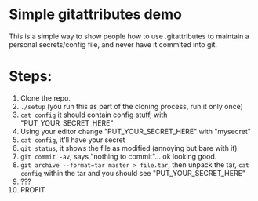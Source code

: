 Simple gitattributes demo
=========================

This is a simple way to show people how to use .gitattributes to maintain a personal secrets/config file, and never have it commited into git.

Steps:
=====

1. Clone the repo.
2. `./setup` (you run this as part of the cloning process, run it only once)
3. `cat config` it should contain config stuff, with "PUT_YOUR_SECRET_HERE"
4. Using your editor change "PUT_YOUR_SECRET_HERE" with "mysecret"
5. `cat config`, it'll have your secret
6. `git status`, it shows the file as modified (annoying but bare with it)
7. `git commit -av`, says "nothing to commit"... ok looking good.
8. `git archive --format=tar master > file.tar`, then unpack the tar, `cat config` within the tar and you should see "PUT_YOUR_SECRET_HERE"
9. ???
10. PROFIT
